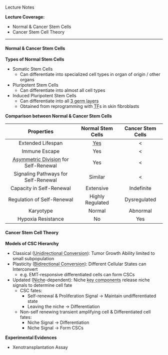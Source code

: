 Lecture Notes

**Lecture Coverage:**
- Normal & Cancer Stem Cells
- Cancer Stem Cell Theory

---
#### **Normal & Cancer Stem Cells**
**Types of Normal Stem Cells**
- Somatic Stem Cells
	- Can differentiate into specialized cell types in organ of origin / other organs
- Pluripotent Stem Cells
	- Can differentiate into almost all cell types
- Induced Pluripotent Stem Cells
	- Can differentiate into all <abbr Title="Ectoderm, Mesoderm, Endoderm">3 germ layers</abbr>
	- Obtained from reprogramming with <abbr Title="Transcriptional Factors">TF</abbr>s in skin fibroblasts

**Comparison between Normal & Cancer Stem Cells**

|                                                   Properties                                                   |                      Normal Stem Cells                      | Cancer Stem Cells |
| :------------------------------------------------------------------------------------------------------------: | :---------------------------------------------------------: | :---------------: |
|                                               Extended Lifespan                                                | <abbr Title="Telomere Length Maintenance by Telomerase">Yes |         <         |
|                                                 Immune Escape                                                  |                             Yes                             |         <         |
| <abbr Title="Dividing into Daughter Cells of Different Cell Types">Asymmetric Division</abbr> for Self-Renewal |                             Yes                             |         <         |
|                                      Signaling Pathways for Self-Renewal                                       |                           Similar                           |         <         |
|                                            Capacity in Self-Renewal                                            |                          Extensive                          |    Indefinite     |
|                                           Regulation of Self-Renewal                                           |                      Highly Regulated                       |   Dysregulated    |
|                                                   Karyotype                                                    |                           Normal                            |     Abnormal      |
|                                               Hypoxia Resistance                                               |                             No                              |        Yes        |

#### **Cancer Stem Cell Theory**
**Models of CSC Hierarchy**
- Classical (<abbr Title="Differentiated Cells can't be converted to CSC">Unidirectional Conversion</abbr>): Tumor Growth Ability limited to small subpopulation
- Plasticity (<abbr Title="Some Differentiated Cells can be converted to CSC">Bidirectional Conversion</abbr>): Different Cellular States can Interconvert
	- e.g. EMT-responsive differentiated cells can form CSCs
- Updated (<abbr Title="Immediate Microenvironment of Cell">Niche</abbr>-dependent): Niche <abbr Title="Non-epithelial Stromal Cells / Inflammatory Cells / Vasculature">key components</abbr> release niche signals to determine cell fate
	- CSC fates:
		- Self-renewal & Proliferation Signal → Maintain undifferentiated state
		- Leaving the niche → Differentiation
	- Non-self renewing transient amplifying cell & Differentiated cell fates:
		- Niche Signal → Differentiation
		- Niche Signal → Form CSCs

**Experimental Evidences**
- Xenotransplantation Assay